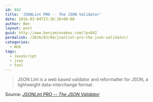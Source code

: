 ```yaml
---
id: 842
title: 'JSONLint PRO -- The JSON Validator'
date: 2016-03-04T23:36:20+00:00
author: Ben
layout: post
guid: http://www.benjaminoakes.com/?p=842
permalink: /2016/03/04/jsonlint-pro-the-json-validator/
categories:
  - Web
tags:
  - JavaScript
  - json
  - tool
---
```

> JSON Lint is a web based validator and reformatter for JSON, a lightweight data-interchange format.

Source: _[JSONLint PRO -- The JSON Validator](http://pro.jsonlint.com/)_